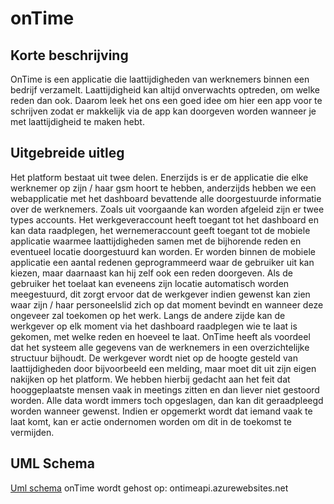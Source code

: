 # onTime

## Korte beschrijving
OnTime is een applicatie die laattijdigheden van werknemers binnen een bedrijf verzamelt. Laattijdigheid kan altijd onverwachts optreden, om welke reden dan ook. Daarom leek het ons een goed idee om hier een app voor te schrijven zodat er makkelijk via de app kan doorgeven worden wanneer je met laattijdigheid te maken hebt.

## Uitgebreide uitleg
Het platform bestaat uit twee delen. Enerzijds is er de applicatie die elke werknemer op zijn / haar gsm hoort te hebben, anderzijds hebben we een webapplicatie met het dashboard bevattende alle doorgestuurde informatie over de werknemers. Zoals uit voorgaande kan worden afgeleid zijn er twee types accounts. Het werkgeveraccount heeft toegant tot het dashboard en kan data raadplegen, het wernemeraccount geeft toegant tot de mobiele applicatie waarmee laattijdigheden samen met de bijhorende reden en eventueel locatie doorgestuurd kan worden. Er worden binnen de mobiele applicatie een aantal redenen geprogrammeerd waar de gebruiker uit kan kiezen, maar daarnaast kan hij zelf ook een reden doorgeven. Als de gebruiker het toelaat kan eveneens zijn locatie automatisch worden meegestuurd, dit zorgt ervoor dat de werkgever indien gewenst kan zien waar zijn / haar personeelslid zich op dat moment bevindt en wanneer deze ongeveer zal toekomen op het werk. Langs de andere zijde kan de werkgever op elk moment via het dashboard raadplegen wie te laat is gekomen, met welke reden en hoeveel te laat.
OnTime heeft als voordeel dat het systeem alle gegevens van de werknemers in een overzichtelijke structuur bijhoudt. De werkgever wordt niet op de hoogte gesteld van laattijdigheden door bijvoorbeeld een melding, maar moet dit uit zijn eigen nakijken op het platform. We hebben hierbij gedacht aan het feit dat hooggeplaatste mensen vaak in meetings zitten en dan liever niet gestoord worden. Alle data wordt immers toch opgeslagen, dan kan dit geraadpleegd worden wanneer gewenst. Indien er opgemerkt wordt dat iemand vaak te laat komt, kan er actie ondernomen worden om dit in de toekomst te vermijden.

## UML Schema 
[Uml schema](!https://github.com/blanpainfrancois/onTime/blob/master/CA-Uber4/Administratie/UML%20Appvalley.png)
onTime wordt gehost op:
ontimeapi.azurewebsites.net




